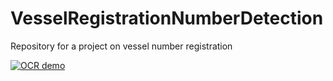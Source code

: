# VesselRegistrationNumberDetection
Repository for a project on vessel number registration

[![OCR demo](https://imgur.com/a/cBsAAbV)](https://www.youtube.com/watch?v=59PRvwtp10A "OCR demo")

